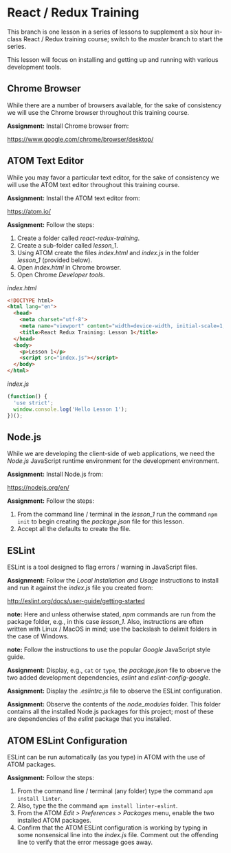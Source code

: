 # React / Redux Training

This branch is one lesson in a series of lessons to supplement a six hour
in-class React / Redux training course; switch to the *master* branch
to start the series.

This lesson will focus on installing and getting up and running with
various development tools.

## Chrome Browser

While there are a number of browsers available, for the sake of consistency
we will use the Chrome browser throughout this training course.

**Assignment:** Install Chrome browser from:

https://www.google.com/chrome/browser/desktop/

## ATOM Text Editor

While you may favor a particular text editor, for the sake of consistency
we will use the ATOM text editor throughout this training course.

**Assignment:** Install the ATOM text editor from:

https://atom.io/

**Assignment:** Follow the steps:

1. Create a folder called *react-redux-training*.
2. Create a sub-folder called *lesson_1*.
3. Using ATOM create the files *index.html* and *index.js* in the
folder *lesson_1* (provided below).
4. Open *index.html* in Chrome browser.
5. Open Chrome *Developer tools*.

*index.html*
```html
<!DOCTYPE html>
<html lang="en">
  <head>
    <meta charset="utf-8">
    <meta name="viewport" content="width=device-width, initial-scale=1, maximum-scale=1">
    <title>React Redux Training: Lesson 1</title>
  </head>
  <body>
    <p>Lesson 1</p>
    <script src="index.js"></script>
  </body>
</html>
```

*index.js*
```js
(function() {
  'use strict';
  window.console.log('Hello Lesson 1');
})();
```

## Node.js

While we are developing the client-side of web applications, we need
the *Node.js* JavaScript runtime environment for the development
environment.

**Assignment:** Install Node.js from:

https://nodejs.org/en/

**Assignment:**  Follow the steps:

1. From the command line / terminal in the *lesson_1* run the command
`npm init` to begin creating the *package.json* file for this lesson.
2. Accept all the defaults to create the file.

## ESLint

ESLint is a tool designed to flag errors / warning in JavaScript files.

**Assignment:** Follow the *Local Installation and Usage* instructions
to install and run it against the *index.js* file you created from:

http://eslint.org/docs/user-guide/getting-started

**note:** Here and unless otherwise stated, *npm* commands are run from
the package folder, e.g., in this case *lesson_1*. Also, instructions
are often written with Linux / MacOS in mind; use the backslash to
delimit folders in the case of Windows.

**note:** Follow the instructions to use the popular *Google*
JavaScript style guide.

**Assignment:** Display, e.g., `cat` or `type`, the *package.json* file
to observe the two added development dependencies, *eslint* and
*eslint-config-google*.

**Assignment:** Display the *.eslintrc.js* file to observe the ESLint
configuration.

**Assignment:** Observe the contents of the *node_modules* folder.  This
folder contains all the installed Node.js packages for this project;
most of these are dependencies of the *eslint* package that you installed.

## ATOM ESLint Configuration

ESLint can be run automatically (as you type) in ATOM with the use of
ATOM packages.

**Assignment:**  Follow the steps:

1. From the command line / terminal (any folder) type the command
`apm install linter`.
2. Also, type the the command `apm install linter-eslint`.
3. From the ATOM *Edit > Preferences > Packages* menu, enable the two
installed ATOM packages.
4. Confirm that the ATOM ESLint configuration is working by typing in
some nonsensical line into the *index.js* file. Comment out the
offending line to verify that the error message goes away.
